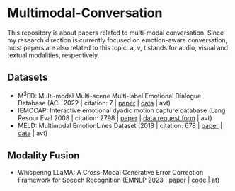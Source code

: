 # Multimodal-Conversation

This repository is about papers related to multi-modal conversation. Since my research direction is currently focused on emotion-aware conversation, most papers are also related to this topic. a, v, t stands for audio, visual and textual modalities, respectively.

## Datasets
* M<sup>3</sup>ED: Multi-modal Multi-scene Multi-label Emotional Dialogue Database (ACL 2022 | citation: 7 | [paper](https://aclanthology.org/2022.acl-long.391.pdf) | [data](https://github.com/AIM3-RUC/RUCM3ED) | avt)
* IEMOCAP: Interactive emotional dyadic motion capture database (Lang Resour Eval 2008 | citation: 2798 | [paper](https://link.springer.com/article/10.1007/s10579-008-9076-6) | [data request form](https://github.com/Aditya3107/IEMOCAP_EMOTION_Recognition) | avt)
* MELD: Multimodal EmotionLines Dataset (2018 | citation: 678 | [paper](https://arxiv.org/pdf/1810.02508.pdf) | [data](https://affective-meld.github.io/) | avt)

## Modality Fusion
* Whispering LLaMA: A Cross-Modal Generative Error Correction Framework for Speech Recognition (EMNLP 2023 | [paper](https://arxiv.org/pdf/2310.06434v1.pdf) | [code](https://github.com/Srijith-rkr/Whispering-LLaMA) | at)
